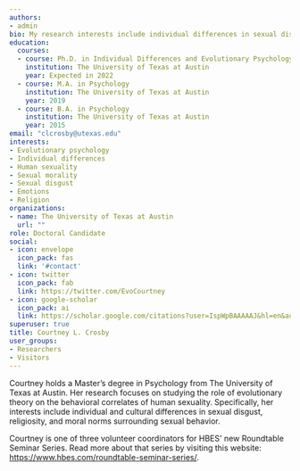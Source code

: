 ```yaml
---
authors:
- admin
bio: My research interests include individual differences in sexual disgust, religiosity, and moral norms surrounding sexual behavior.
education:
  courses:
  - course: Ph.D. in Individual Differences and Evolutionary Psychology
    institution: The University of Texas at Austin
    year: Expected in 2022
  - course: M.A. in Psychology 
    institution: The University of Texas at Austin
    year: 2019
  - course: B.A. in Psychology 
    institution: The University of Texas at Austin
    year: 2015
email: "clcrosby@utexas.edu"
interests:
- Evolutionary psychology
- Individual differences
- Human sexuality 
- Sexual morality
- Sexual disgust
- Emotions
- Religion 
organizations:
- name: The University of Texas at Austin
  url: ""
role: Doctoral Candidate 
social:
- icon: envelope
  icon_pack: fas
  link: '#contact'
- icon: twitter
  icon_pack: fab
  link: https://twitter.com/EvoCourtney
- icon: google-scholar
  icon_pack: ai
  link: https://scholar.google.com/citations?user=IspWpBAAAAAJ&hl=en&authuser=1
superuser: true
title: Courtney L. Crosby
user_groups:
- Researchers
- Visitors
---
```

Courtney holds a Master’s degree in Psychology from The University of Texas at Austin. Her research focuses on studying the role of evolutionary theory on the behavioral correlates of human sexuality. Specifically, her interests include individual and cultural differences in sexual disgust, religiosity, and moral norms surrounding sexual behavior.
 
Courtney is one of three volunteer coordinators for HBES' new Roundtable Seminar Series. Read more about that series by visiting this website: https://www.hbes.com/roundtable-seminar-series/.